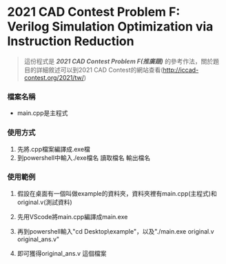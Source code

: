 # 2021 CAD Contest Problem F: Verilog Simulation Optimization via Instruction Reduction
  >這份程式是 _**2021 CAD Contest Problem F(推廣題)**_ 的參考作法，關於題目的詳細敘述可以到2021 CAD Contest的網站查看(http://iccad-contest.org/2021/tw/)

### 檔案名稱
  * main.cpp是主程式

### 使用方式
  1. 先將.cpp檔案編譯成.exe檔
  2. 到powershell中輸入./exe檔名 讀取檔名 輸出檔名

### 使用範例
  1. 假設在桌面有一個叫做example的資料夾，資料夾裡有main.cpp(主程式)和original.v(測試資料)
  
  2. 先用VScode將main.cpp編譯成main.exe

  3. 再到powershell輸入"cd Desktop\example"，以及"./main.exe original.v original_ans.v"

  4. 即可獲得original_ans.v 這個檔案
